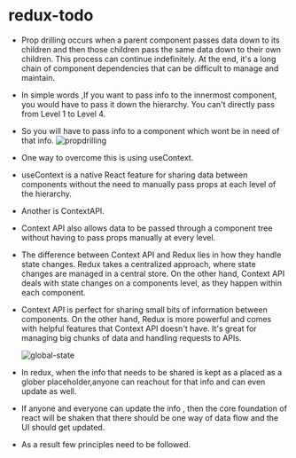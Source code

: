 # redux-todo
 - Prop drilling occurs when a parent component passes data down to its children and then those children pass the same data down to their own children. This process can continue indefinitely. At the end, it's a long chain of component dependencies that can be difficult to manage and maintain.
 - In simple words ,If you want to pass info to the innermost component, you would have to pass it down the hierarchy. You can't directly pass from Level 1 to Level 4.
 - So you will have to pass info to a component which wont be in need of that info.
   ![propdrilling](https://github.com/gayathrihk175/redux-todo/assets/101390505/9343efa5-9bb1-428e-8bdb-b504d57b7515)

 - One way to overcome this is using useContext.
 - useContext is a native React feature for sharing data between components without the need to manually pass props at each level of the hierarchy.
 - Another is ContextAPI.
 - Context API also allows data to be passed through a component tree without having to pass props manually at every level.
 - The difference between Context API and Redux lies in how they handle state changes. Redux takes a centralized approach, where state changes are managed in a central store. On the other hand, Context API deals with state changes on a components level, as they happen within each component.
 - Context API is perfect for sharing small bits of information between components. On the other hand, Redux is more powerful and comes with helpful features that Context API doesn't have. It's great for managing big chunks of data and handling requests to APIs.

   ![global-state](https://github.com/gayathrihk175/redux-todo/assets/101390505/804ae67a-0a2c-4a51-b86c-dbce35cc7a87)

  - In redux, when the info that needs to be shared is kept as a placed as a glober placeholder,anyone can reachout for that info and can even update as well.
  - If anyone and everyone can update the info , then the core foundation of react will be shaken that there should be one way of data flow and the UI should get updated.
  - As a result few principles need to be followed.

